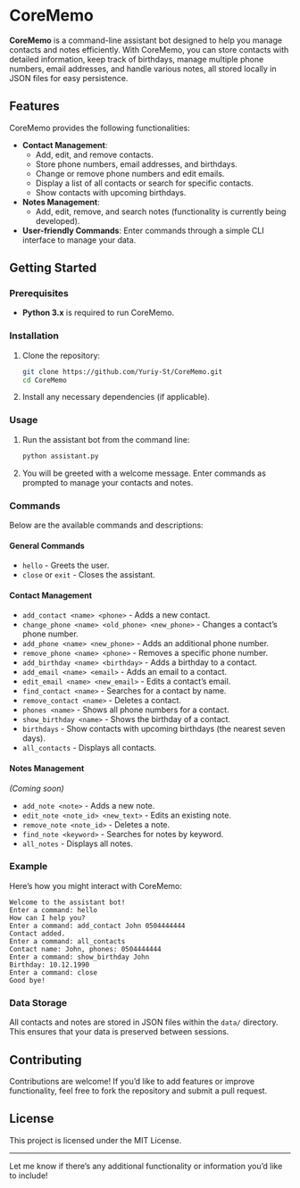 # CoreMemo

**CoreMemo** is a command-line assistant bot designed to help you manage contacts and notes efficiently. With CoreMemo, you can store contacts with detailed information, keep track of birthdays, manage multiple phone numbers, email addresses, and handle various notes, all stored locally in JSON files for easy persistence.

## Features

CoreMemo provides the following functionalities:
- **Contact Management**:
  - Add, edit, and remove contacts.
  - Store phone numbers, email addresses, and birthdays.
  - Change or remove phone numbers and edit emails.
  - Display a list of all contacts or search for specific contacts.
  - Show contacts with upcoming birthdays.
- **Notes Management**:
  - Add, edit, remove, and search notes (functionality is currently being developed).
- **User-friendly Commands**: Enter commands through a simple CLI interface to manage your data.

## Getting Started

### Prerequisites
- **Python 3.x** is required to run CoreMemo.

### Installation
1. Clone the repository:
   ```bash
   git clone https://github.com/Yuriy-St/CoreMemo.git
   cd CoreMemo
   ```
2. Install any necessary dependencies (if applicable).

### Usage

1. Run the assistant bot from the command line:
   ```bash
   python assistant.py
   ```
2. You will be greeted with a welcome message. Enter commands as prompted to manage your contacts and notes.

### Commands

Below are the available commands and descriptions:

#### General Commands
- `hello` - Greets the user.
- `close` or `exit` - Closes the assistant.

#### Contact Management
- `add_contact <name> <phone>` - Adds a new contact.
- `change_phone <name> <old_phone> <new_phone>` - Changes a contact’s phone number.
- `add_phone <name> <new_phone>` - Adds an additional phone number.
- `remove_phone <name> <phone>` - Removes a specific phone number.
- `add_birthday <name> <birthday>` - Adds a birthday to a contact.
- `add_email <name> <email>` - Adds an email to a contact.
- `edit_email <name> <new_email>` - Edits a contact’s email.
- `find_contact <name>` - Searches for a contact by name.
- `remove_contact <name>` - Deletes a contact.
- `phones <name>` - Shows all phone numbers for a contact.
- `show_birthday <name>` - Shows the birthday of a contact.
- `birthdays` - Show contacts with upcoming birthdays (the nearest seven days).
- `all_contacts` - Displays all contacts.

#### Notes Management
_(Coming soon)_
- `add_note <note>` - Adds a new note.
- `edit_note <note_id> <new_text>` - Edits an existing note.
- `remove_note <note_id>` - Deletes a note.
- `find_note <keyword>` - Searches for notes by keyword.
- `all_notes` - Displays all notes.

### Example

Here’s how you might interact with CoreMemo:

```plaintext
Welcome to the assistant bot!
Enter a command: hello
How can I help you?
Enter a command: add_contact John 0504444444
Contact added.
Enter a command: all_contacts
Contact name: John, phones: 0504444444
Enter a command: show_birthday John
Birthday: 10.12.1990
Enter a command: close
Good bye!
```

### Data Storage

All contacts and notes are stored in JSON files within the `data/` directory. This ensures that your data is preserved between sessions.

## Contributing

Contributions are welcome! If you’d like to add features or improve functionality, feel free to fork the repository and submit a pull request.

## License

This project is licensed under the MIT License.

---

Let me know if there’s any additional functionality or information you’d like to include!
